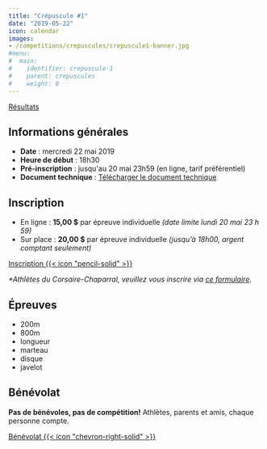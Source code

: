 ```yaml
---
title: "Crépuscule #1"
date: "2019-05-22"
icon: calendar
images:
- /competitions/crepuscules/crepuscule1-banner.jpg
#menu:
#  main:
#    identifier: crepuscule-1
#    parent: crepuscules
#    weight: 0
---
```


[Résultats](/resultats/2019/crepuscule-coch-1/)

## Informations générales

- **Date** : mercredi 22 mai 2019
- **Heure de début** : 18h30
- **Pré-inscription** : jusqu'au 20 mai 23h59 (en ligne, tarif préférentiel)
- **Document technique** : [Télécharger le document technique](https://assets.corsaire-chaparral.org/competitions/2019/crepuscules/crepuscule-1-document-technique.pdf)

## Inscription

- En ligne : **15,00 $** par épreuve individuelle _(date limite lundi 20 mai 23 h 59)_
- Sur place : **20,00 $** par épreuve individuelle _(jusqu’à 18h00, argent comptant seulement)_

<a href="https://avs-sport.com/inscriptions.php?comp=388&user=None&key=" class="btn btn-primary" target="_blank">Inscription {{< icon "pencil-solid" >}}</a>

_\*Athlètes du Corsaire-Chaparral, veuillez vous inscrire via [ce formulaire](https://campagnes.corsaire-chaparral.org/inscription-crepuscule-1-2019)_.

## Épreuves

- 200m
- 800m
- longueur
- marteau
- disque
- javelot

## Bénévolat

**Pas de bénévoles, pas de compétition!** Athlètes, parents et amis, chaque personne compte.

<a href="https://campagnes.corsaire-chaparral.org/benevolat-crepuscule-1-2019" class="btn btn-primary" target="_blank">Bénévolat {{< icon "chevron-right-solid" >}}</a>
